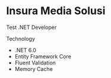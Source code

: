 # Insura Media Solusi
Test .NET Developer

Technology
- .NET 6.0
- Entity Framework Core
- Fluent Validation
- Memory Cache
